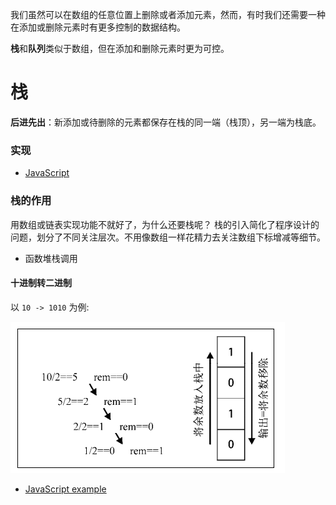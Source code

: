 我们虽然可以在数组的任意位置上删除或者添加元素，然而，有时我们还需要一种在添加或删除元素时有更多控制的数据结构。

**栈**和**队列**类似于数组，但在添加和删除元素时更为可控。

# 栈

**后进先出**：新添加或待删除的元素都保存在栈的同一端（栈顶），另一端为栈底。

### 实现

* [JavaScript](./JavaScript/Stack.js)

### 栈的作用

用数组或链表实现功能不就好了，为什么还要栈呢？ 栈的引入简化了程序设计的问题，划分了不同关注层次。不用像数组一样花精力去关注数组下标增减等细节。

* 函数堆栈调用


#### 十进制转二进制

以 `10 -> 1010` 为例:

![](./images/1.png)

* [JavaScript example](./JavaScript/example1.js)
